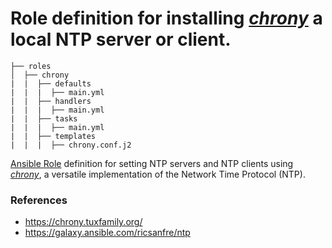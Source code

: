 # Role definition for installing [*chrony*](https://chrony.tuxfamily.org/) a local NTP server or client.

```
├── roles
│  ├── chrony
|  |  ├── defaults
|  |  |  ├── main.yml
|  |  ├── handlers 
|  |  |  ├── main.yml  
|  |  ├── tasks 
|  |  |  ├── main.yml  
|  |  ├── templates
|  |  |  ├── chrony.conf.j2
```

[Ansible Role](https://docs.ansible.com/ansible/latest/playbook_guide/playbooks_reuse_roles.html#roles) definition for setting NTP servers and NTP clients using [*chrony*](https://chrony.tuxfamily.org/), a versatile implementation of the Network Time Protocol (NTP).

### References
- https://chrony.tuxfamily.org/
- https://galaxy.ansible.com/ricsanfre/ntp